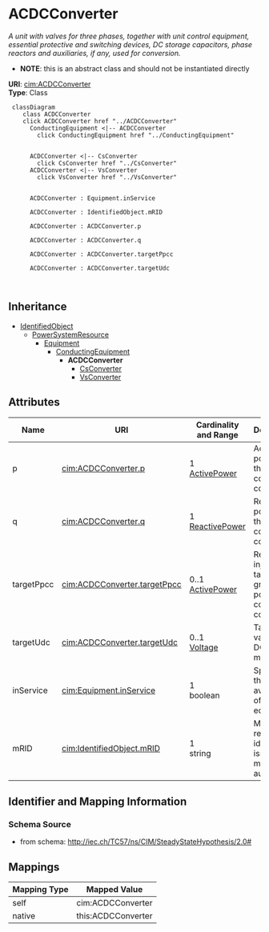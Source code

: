 # ACDCConverter


_A unit with valves for three phases, together with unit control equipment, essential protective and switching devices, DC storage capacitors, phase reactors and auxiliaries, if any, used for conversion._




* __NOTE__: this is an abstract class and should not be instantiated directly


**URI**: [cim:ACDCConverter](http://iec.ch/TC57/CIM100#ACDCConverter)<br />
**Type**: Class




```mermaid
 classDiagram
    class ACDCConverter
    click ACDCConverter href "../ACDCConverter"
      ConductingEquipment <|-- ACDCConverter
        click ConductingEquipment href "../ConductingEquipment"
      

      ACDCConverter <|-- CsConverter
        click CsConverter href "../CsConverter"
      ACDCConverter <|-- VsConverter
        click VsConverter href "../VsConverter"
      
      
      ACDCConverter : Equipment.inService
        
      ACDCConverter : IdentifiedObject.mRID
        
      ACDCConverter : ACDCConverter.p
        
      ACDCConverter : ACDCConverter.q
        
      ACDCConverter : ACDCConverter.targetPpcc
        
      ACDCConverter : ACDCConverter.targetUdc
        
      
```





## Inheritance
* [IdentifiedObject](IdentifiedObject.md)
    * [PowerSystemResource](PowerSystemResource.md)
        * [Equipment](Equipment.md)
            * [ConductingEquipment](ConductingEquipment.md)
                * **ACDCConverter**
                    * [CsConverter](CsConverter.md)
                    * [VsConverter](VsConverter.md)



## Attributes


| Name | URI | Cardinality and Range | Description | Inheritance |
| ---  | --- | --- | --- | --- |
| p | [cim:ACDCConverter.p](http://iec.ch/TC57/CIM100#ACDCConverter.p) | 1 <br />  [ActivePower](ActivePower.md)  | Active power at the point of common coupling | direct |
| q | [cim:ACDCConverter.q](http://iec.ch/TC57/CIM100#ACDCConverter.q) | 1 <br />  [ReactivePower](ReactivePower.md)  | Reactive power at the point of common coupling | direct |
| targetPpcc | [cim:ACDCConverter.targetPpcc](http://iec.ch/TC57/CIM100#ACDCConverter.targetPpcc) | 0..1 <br />  [ActivePower](ActivePower.md)  | Real power injection target in AC grid, at point of common coupling | direct |
| targetUdc | [cim:ACDCConverter.targetUdc](http://iec.ch/TC57/CIM100#ACDCConverter.targetUdc) | 0..1 <br />  [Voltage](Voltage.md)  | Target value for DC voltage magnitude | direct |
| inService | [cim:Equipment.inService](http://iec.ch/TC57/CIM100#Equipment.inService) | 1 <br />  boolean  | Specifies the availability of the equipment | [Equipment](Equipment.md) |
| mRID | [cim:IdentifiedObject.mRID](http://iec.ch/TC57/CIM100#IdentifiedObject.mRID) | 1 <br />  string  | Master resource identifier issued by a model authority | [IdentifiedObject](IdentifiedObject.md) |









## Identifier and Mapping Information







### Schema Source


* from schema: http://iec.ch/TC57/ns/CIM/SteadyStateHypothesis/2.0#





## Mappings

| Mapping Type | Mapped Value |
| ---  | ---  |
| self | cim:ACDCConverter |
| native | this:ACDCConverter |




